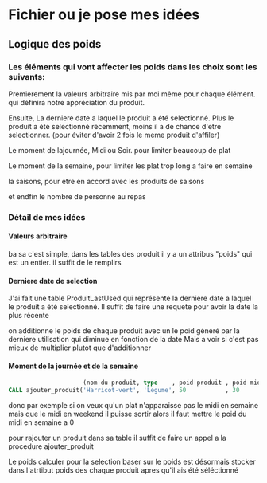 # Fichier ou je pose mes idées

## Logique des poids

### Les éléments qui vont affecter les poids dans les choix sont les suivants:
Premierement la valeurs arbitraire mis par moi même pour chaque élément. qui définira notre appréciation du produit.

Ensuite, La derniere date a laquel le produit a été selectionné. Plus le produit a été selectionné récemment, moins il a de chance d'etre selectionner. (pour éviter d'avoir 2 fois le meme produit d'affiler)

Le moment de lajournée, Midi ou Soir. pour limiter beaucoup de plat

Le moment de la semaine, pour limiter les plat trop long a faire en semaine

la saisons, pour etre en accord avec les produits de saisons

et endfin le nombre de personne au repas


### Détail de mes idées
#### Valeurs arbitraire
ba sa c'est simple, dans les tables des produit il y a un attribus "poids" qui est un entier. il suffit de le remplirs

#### Derniere date de selection
J'ai fait une table ProduitLastUsed qui représente la derniere date a laquel le produit a été selectionné. Il suffit de faire une requete pour avoir la date la plus récente

on additionne le poids de chaque produit avec un le poid généré par la derniere utilisation qui diminue en fonction de la date
Mais a voir si c'est pas mieux de multiplier plutot que d'additionner

#### Moment de la journée et de la semaine



```sql
                     (nom du produit, type    , poid produit , poid midi, poid soir , poid semaine  , poid week-end);
CALL ajouter_produit('Harricot-vert', 'Legume', 50           , 30       , 100       , 50            , 100          );
```

donc par exemple si on veux qu'un plat n'apparaisse pas le midi en semaine mais que le midi en weekend il puisse sortir alors il faut mettre le poid du midi en semaine a 0

pour rajouter un produit dans sa table il suffit de faire un appel a la procedure ajouter_produit

Le poids calculer pour la selection baser sur le poids est désormais stocker dans l'atrtibut poids des chaque produit apres qu'il ais été séléctionné